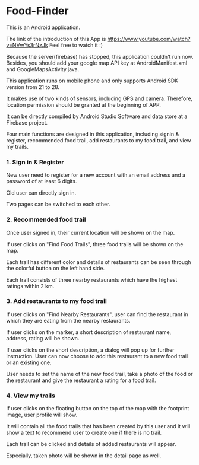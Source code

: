 # Food-Finder
This is an Android application.  

The link of the introduction of this App is https://www.youtube.com/watch?v=NVwYs3rNzJk 
Feel free to watch it :)  

Because the server(firebase) has stopped, this application couldn't run now. Besides, you should add your google map API key at AndroidManifest.xml and GoogleMapsActivity.java.

This application runs on mobile phone and only supports Android SDK version from 21 to 28. 

It makes use of two kinds of sensors, including GPS and camera. Therefore, location permission should be granted at the beginning of APP.

It can be directly compiled by Android Studio Software and data store at a Firebase project.

Four main functions are designed in this application, including signin & register, recommended food trail, add restaurants to my food trail, and view my trails.

### 1. Sign in & Register 
New user need to register for a new account with an email address and a password of at least 6 digits. 

Old user can directly sign in. 

Two pages can be switched to each other.

### 2. Recommended food trail 
Once user signed in, their current location will be shown on the map. 

If user clicks on "Find Food Trails", three food trails will be shown on the map. 

Each trail has different color and details of restaurants can be seen through the colorful button on the left hand side. 

Each trail consists of three nearby restaurants which have the highest ratings within 2 km. 

### 3. Add restaurants to my food trail 
If user clicks on "Find Nearby Restaurants", user can find the restaurant in which they are eating from the nearby restaurants.

If user clicks on the marker, a short description of restaurant name, address, rating will be shown.

If user clicks on the short description, a dialog will pop up for further instruction. User can now choose to add this restaurant to a new food trail or an existing one.

User needs to set the name of the new food trail, take a photo of the food or the restaurant and give the restaurant a rating for a food trail.

### 4. View my trails 
If user clicks on the floating button on the top of the map with the footprint image, user profile will show.

It will contain all the food trails that has been created by this user and it will show a text to recommend user to create one if there is no trail.

Each trail can be clicked and details of added restaurants will appear. 

Especially, taken photo will be shown in the detail page as well.
